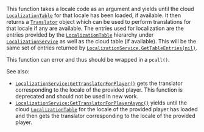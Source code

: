 This function takes a locale code as an argument and yields until the
cloud [`LocalizationTable`](https://create.roblox.com/docs/reference/engine/classes/LocalizationTable) for that locale has been loaded, if
available. It then returns a [`Translator`](https://create.roblox.com/docs/reference/engine/classes/Translator) object which can be used
to perform translations for that locale if any are available. The entries
used for localization are the entries provided by the
[`LocalizationTable`](https://create.roblox.com/docs/reference/engine/classes/LocalizationTable) hierarchy under [`LocalizationService`](https://create.roblox.com/docs/reference/engine/classes/LocalizationService) as
well as the cloud table (if available). This will be the same set of
entries returned by [`LocalizationService.GetTableEntries(nil)`](https://create.roblox.com/docs/reference/engine/classes/LocalizationService#GetTableEntries(nil)).

This function can error and thus should be wrapped in a `pcall()`.

See also:

- [`LocalizationService:GetTranslatorForPlayer()`](https://create.roblox.com/docs/reference/engine/classes/LocalizationService#GetTranslatorForPlayer) gets the translator
corresponding to the locale of the provided player. This function is
deprecated and should not be used in new work.
- [`LocalizationService:GetTranslatorForPlayerAsync()`](https://create.roblox.com/docs/reference/engine/classes/LocalizationService#GetTranslatorForPlayerAsync) yields until
the cloud [`LocalizationTable`](https://create.roblox.com/docs/reference/engine/classes/LocalizationTable) for the locale of the provided
player has loaded and then gets the translator corresponding to the
locale of the provided player.